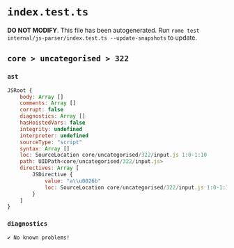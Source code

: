 # `index.test.ts`

**DO NOT MODIFY**. This file has been autogenerated. Run `rome test internal/js-parser/index.test.ts --update-snapshots` to update.

## `core > uncategorised > 322`

### `ast`

```javascript
JSRoot {
	body: Array []
	comments: Array []
	corrupt: false
	diagnostics: Array []
	hasHoistedVars: false
	integrity: undefined
	interpreter: undefined
	sourceType: "script"
	syntax: Array []
	loc: SourceLocation core/uncategorised/322/input.js 1:0-1:10
	path: UIDPath<core/uncategorised/322/input.js>
	directives: Array [
		JSDirective {
			value: "a\\u0026b"
			loc: SourceLocation core/uncategorised/322/input.js 1:0-1:10
		}
	]
}
```

### `diagnostics`

```
✔ No known problems!

```

